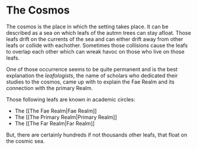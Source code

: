 # The Cosmos

The cosmos is the place in which the setting takes place. It can be described as a sea on which leafs of the autmn trees can stay afloat. Those leafs drift on the currents of the sea and can either drift away from other leafs or collide with eachother. Sometimes those collisions cause the leafs to overlap each other which can wreak havoc on those who live on those leafs. 

One of those occurrence seems to be quite permanent and is the best explanation the _leafologists_, the name of scholars who dedicated their studies to the cosmos, came up with to explain the Fae Realm and its connection with the primary Realm.

Those following leafs are known in academic circles:

- The [[The Fae Realm|Fae Realm]]
- The [[The Primary Realm|Primary Realm]]
- The [[The Far Realm|Far Realm]]

But, there are certainly hundreds if not thousands other leafs, that float on the cosmic sea.